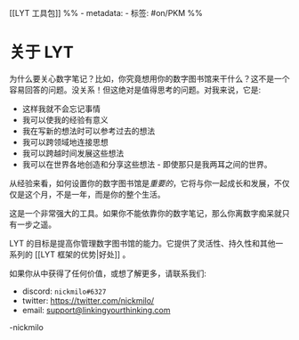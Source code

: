 [[LYT 工具包]]
%% - metadata:
	- 标签: #on/PKM %%
# 关于 LYT
为什么要关心数字笔记？比如，你究竟想用你的数字图书馆来干什么？这不是一个容易回答的问题。没关系！但这绝对是值得思考的问题。对我来说，它是: 

- 这样我就不会忘记事情
- 我可以使我的经验有意义
- 我在写新的想法时可以参考过去的想法
- 我可以跨领域地连接思想
- 我可以跨越时间发展这些想法
- 我可以在世界各地创造和分享这些想法 - 即使那只是我两耳之间的世界。

从经验来看，如何设置你的数字图书馆是*重要的*，它将与你一起成长和发展，不仅仅是这个月，不是一年，而是你的整个生活。

这是一个非常强大的工具。如果你不能依靠你的数字笔记，那么你离数字痴呆就只有一步之遥。

LYT 的目标是提高你管理数字图书馆的能力。它提供了灵活性、持久性和其他一系列的 [[LYT 框架的优势|好处]] 。

如果你从中获得了任何价值，或想了解更多，请联系我们:
- discord: `nickmilo#6327`
- twitter: https://twitter.com/nickmilo/
- email: support@linkingyourthinking.com

-nickmilo